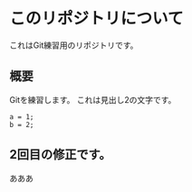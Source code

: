 # このリポジトリについて
これはGit練習用のリポジトリです。

## 概要
Gitを練習します。
これは見出し2の文字です。

```
a = 1;
b = 2;
```


## 2回目の修正です。

あああ
